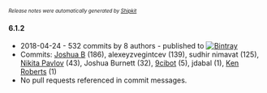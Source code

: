 <sup><sup>*Release notes were automatically generated by [Shipkit](http://shipkit.org/)*</sup></sup>

#### 6.1.2
 - 2018-04-24 - 532 commits by 8 authors - published to [![Bintray](https://img.shields.io/badge/Bintray-6.1.2-green.svg)](https://bintray.com/null/null/org.grails.plugins/6.1.2)
 - Commits: [Joshua B](https://github.com/basejump) (186), alexeyzvegintcev (139), sudhir nimavat (125), [Nikita Pavlov](https://github.com/NickPavlov) (43), Joshua Burnett (32), [9cibot](https://github.com/9cibot) (5), jdabal (1), [Ken Roberts](https://github.com/ken-roberts) (1)
 - No pull requests referenced in commit messages.

